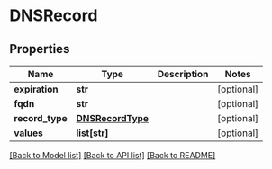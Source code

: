 # DNSRecord

## Properties
Name | Type | Description | Notes
------------ | ------------- | ------------- | -------------
**expiration** | **str** |  | [optional] 
**fqdn** | **str** |  | [optional] 
**record_type** | [**DNSRecordType**](DNSRecordType.md) |  | [optional] 
**values** | **list[str]** |  | [optional] 

[[Back to Model list]](../README.md#documentation-for-models) [[Back to API list]](../README.md#documentation-for-api-endpoints) [[Back to README]](../README.md)

